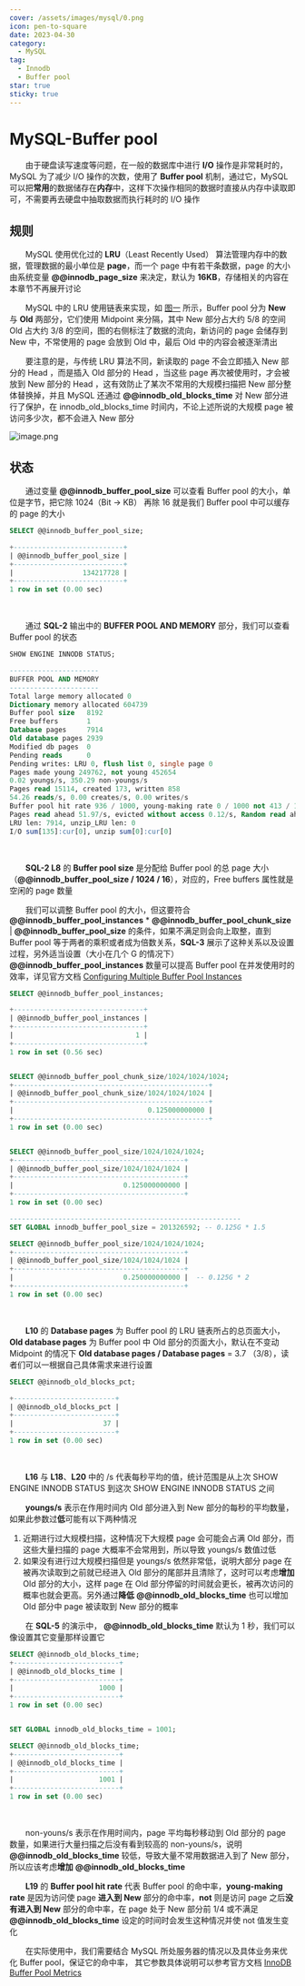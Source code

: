 ```yaml
---
cover: /assets/images/mysql/0.png
icon: pen-to-square
date: 2023-04-30
category:
  - MySQL
tag:
  - Innodb
  - Buffer pool
star: true
sticky: true
---
```


# MySQL-Buffer pool

&emsp;&emsp;由于硬盘读写速度等问题，在一般的数据库中进行 **I/O** 操作是非常耗时的，MySQL 为了减少 I/O 操作的次数，使用了 **Buffer pool** 机制，通过它，MySQL 可以把**常用**的数据储存在**内存**中，这样下次操作相同的数据时直接从内存中读取即可，不需要再去硬盘中抽取数据而执行耗时的 I/O 操作

## 规则
&emsp;&emsp;MySQL 使用优化过的 **LRU**（Least Recently Used） 算法管理内存中的数据，管理数据的最小单位是 **page**，而一个 page 中有若干条数据，page 的大小由系统变量 **@@innodb_page_size** 来决定，默认为 **16KB**，存储相关的内容在本章节不再展开讨论

&emsp;&emsp;MySQL 中的 LRU 使用链表来实现，如 [图一](https://dev.mysql.com/doc/refman/8.0/en/innodb-buffer-pool.html) 所示，Buffer pool 分为 **New** 与 **Old** 两部分，它们使用 Midpoint 来分隔，其中 New 部分占大约 5/8 的空间 Old 占大约 3/8 的空间，图的右侧标注了数据的流向，新访问的 page 会储存到 New 中，不常使用的 page 会放到 Old 中，最后 Old 中的内容会被逐渐清出

&emsp;&emsp;要注意的是，与传统 LRU 算法不同，新读取的 page 不会立即插入 New 部分的 Head ，而是插入 Old 部分的 Head ，当这些 page 再次被使用时，才会被放到 New 部分的 Head ，这有效防止了某次不常用的大规模扫描把 New 部分整体替换掉，并且 MySQL 还通过 **@@innodb_old_blocks_time** 对 New 部分进行了保护，在 innodb_old_blocks_time 时间内，不论上述所说的大规模 page 被访问多少次，都不会进入 New 部分

![image.png](/assets/images/mysql/innodb/buffer-pool/1.png)

## 状态
&emsp;&emsp;通过变量 **@@innodb_buffer_pool_size** 可以查看 Buffer pool 的大小，单位是字节，把它除 1024（Bit -> KB） 再除 16 就是我们 Buffer pool 中可以缓存的 page 的大小
```sql
SELECT @@innodb_buffer_pool_size;

+---------------------------+
| @@innodb_buffer_pool_size |
+---------------------------+
|                 134217728 |
+---------------------------+
1 row in set (0.00 sec)
```
&nbsp;

&emsp;&emsp;通过 **SQL-2** 输出中的 **BUFFER POOL AND MEMORY** 部分，我们可以查看 Buffer pool 的状态
```sql
SHOW ENGINE INNODB STATUS;

----------------------
BUFFER POOL AND MEMORY
----------------------
Total large memory allocated 0
Dictionary memory allocated 604739
Buffer pool size   8192
Free buffers       1
Database pages     7914
Old database pages 2939
Modified db pages  0
Pending reads      0
Pending writes: LRU 0, flush list 0, single page 0
Pages made young 249762, not young 452654
0.02 youngs/s, 350.29 non-youngs/s
Pages read 15114, created 173, written 858
54.26 reads/s, 0.00 creates/s, 0.00 writes/s
Buffer pool hit rate 936 / 1000, young-making rate 0 / 1000 not 413 / 1000
Pages read ahead 51.97/s, evicted without access 0.12/s, Random read ahead 0.00/s
LRU len: 7914, unzip_LRU len: 0
I/O sum[135]:cur[0], unzip sum[0]:cur[0]
```
&nbsp;

&emsp;&emsp;**SQL-2 L8** 的 **Buffer pool size** 是分配给 Buffer pool 的总 page 大小（**@@innodb_buffer_pool_size / 1024 / 16**），对应的，Free buffers 属性就是空闲的 page 数量

&emsp;&emsp;我们可以调整 Buffer pool 的大小，但这要符合 **@@innodb_buffer_pool_instances** * **@@innodb_buffer_pool_chunk_size** | **@@innodb_buffer_pool_size** 的条件，如果不满足则会向上取整，直到 Buffer pool 等于两者的乘积或者成为倍数关系，**SQL-3** 展示了这种关系以及设置过程，另外适当设置（大小在几个 G 的情况下） **@@innodb_buffer_pool_instances** 数量可以提高 Buffer pool 在并发使用时的效率，详见官方文档 [Configuring Multiple Buffer Pool Instances](https://dev.mysql.com/doc/refman/8.0/en/innodb-multiple-buffer-pools.html)
```sql
SELECT @@innodb_buffer_pool_instances;

+--------------------------------+
| @@innodb_buffer_pool_instances |
+--------------------------------+
|                              1 |
+--------------------------------+
1 row in set (0.56 sec)


SELECT @@innodb_buffer_pool_chunk_size/1024/1024/1024;
+------------------------------------------------+
| @@innodb_buffer_pool_chunk_size/1024/1024/1024 |
+------------------------------------------------+
|                                 0.125000000000 |
+------------------------------------------------+
1 row in set (0.00 sec)


SELECT @@innodb_buffer_pool_size/1024/1024/1024;
+------------------------------------------+
| @@innodb_buffer_pool_size/1024/1024/1024 |
+------------------------------------------+
|                           0.125000000000 |
+------------------------------------------+
1 row in set (0.00 sec)

---------------------------------------------------------
SET GLOBAL innodb_buffer_pool_size = 201326592; -- 0.125G * 1.5

SELECT @@innodb_buffer_pool_size/1024/1024/1024;
+------------------------------------------+
| @@innodb_buffer_pool_size/1024/1024/1024 |
+------------------------------------------+
|                           0.250000000000 |  -- 0.125G * 2
+------------------------------------------+
1 row in set (0.00 sec)

```
&nbsp;

&emsp;&emsp;**L10** 的 **Database pages** 为 Buffer pool 的 LRU 链表所占的总页面大小，**Old database pages** 为 Buffer pool 中 Old 部分的页面大小，默认在不变动 Midpoint 的情况下 **Old database pages / Database pages** = 3.7 （3/8），读者们可以一根据自己具体需求来进行设置
```sql
SELECT @@innodb_old_blocks_pct;

+-------------------------+
| @@innodb_old_blocks_pct |
+-------------------------+
|                      37 |
+-------------------------+
1 row in set (0.00 sec)
```
&nbsp;

&emsp;&emsp;**L16** 与 **L18**、**L20** 中的 /s 代表每秒平均的值，统计范围是从上次 SHOW ENGINE INNODB STATUS 到这次 SHOW ENGINE INNODB STATUS 之间

&emsp;&emsp;**youngs/s** 表示在作用时间内 Old 部分进入到 New 部分的每秒的平均数量，如果此参数过**低**可能有以下两种情况

1. 近期进行过大规模扫描，这种情况下大规模 page 会可能会占满 Old 部分，而这些大量扫描的 page 大概率不会常用到，所以导致 youngs/s 数值过低
2. 如果没有进行过大规模扫描但是 youngs/s 依然非常低，说明大部分 page 在被再次读取到之前就已经进入 Old 部分的尾部并且清除了，这时可以考虑**增加** Old 部分的大小，这样 page 在 Old 部分停留的时间就会更长，被再次访问的概率也就会更高。另外通过**降低** **@@innodb_old_blocks_time** 也可以增加 Old 部分中 page 被读取到 New 部分的概率

&emsp;&emsp;在 **SQL-5** 的演示中， **@@innodb_old_blocks_time** 默认为 1 秒，我们可以像设置其它变量那样设置它
```sql
SELECT @@innodb_old_blocks_time;
+--------------------------+
| @@innodb_old_blocks_time |
+--------------------------+
|                     1000 |
+--------------------------+
1 row in set (0.00 sec)


SET GLOBAL innodb_old_blocks_time = 1001;

SELECT @@innodb_old_blocks_time;
+--------------------------+
| @@innodb_old_blocks_time |
+--------------------------+
|                     1001 |
+--------------------------+
1 row in set (0.00 sec)
```
&nbsp;

&emsp;&emsp;non-youns/s 表示在作用时间内，page 平均每秒移动到 Old 部分的 page 数量，如果进行大量扫描之后没有看到较高的 non-youns/s，说明  **@@innodb_old_blocks_time** 较低，导致大量不常用数据进入到了 New 部分，所以应该考虑**增加** **@@innodb_old_blocks_time**

&emsp;&emsp;**L19** 的 **Buffer pool hit rate** 代表 Buffer pool 的命中率，**young-making rate** 是因为访问使 page **进入到 New** 部分的命中率，**not** 则是访问 page 之后**没有进入到 New** 部分的命中率，在 page 处于 New 部分前 1/4 或不满足 **@@innodb_old_blocks_time** 设定的时间时会发生这种情况并使 not 值发生变化

&emsp;&emsp;在实际使用中，我们需要结合 MySQL 所处服务器的情况以及具体业务来优化 Buffer pool，保证它的命中率，
其它参数具体说明可以参考官方文档 [InnoDB Buffer Pool Metrics](https://dev.mysql.com/doc/refman/8.0/en/innodb-buffer-pool.html)
